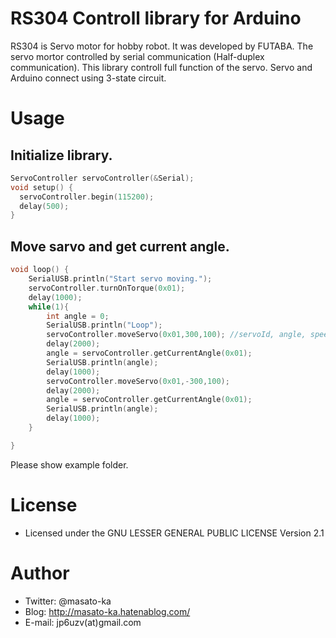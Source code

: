 # RS304 Controll library for Arduino

RS304 is Servo motor for hobby robot. It was developed by FUTABA.
The servo mortor controlled by serial communication (Half-duplex communication).
This library controll full function of the servo.
Servo and Arduino connect using 3-state circuit.



# Usage


## Initialize library.

``` c++
ServoController servoController(&Serial);
void setup() {
  servoController.begin(115200);
  delay(500);
}
```

## Move sarvo and get current angle.

``` c++
void loop() {
    SerialUSB.println("Start servo moving.");
    servoController.turnOnTorque(0x01);
    delay(1000);
    while(1){
        int angle = 0;
        SerialUSB.println("Loop");
        servoController.moveServo(0x01,300,100); //servoId, angle, speed
        delay(2000);
        angle = servoController.getCurrentAngle(0x01);
        SerialUSB.println(angle);
        delay(1000);
        servoController.moveServo(0x01,-300,100);
        delay(2000);
        angle = servoController.getCurrentAngle(0x01);
        SerialUSB.println(angle);
        delay(1000);
    }

}
```

Please show example folder.

# License

* Licensed under the GNU LESSER GENERAL PUBLIC LICENSE Version 2.1


# Author

 * Twitter: @masato-ka
 * Blog: http://masato-ka.hatenablog.com/
 * E-mail: jp6uzv(at)gmail.com
